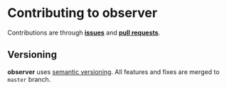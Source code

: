 # Contributing to observer

Contributions are through [**issues**](https://github.com/moorara/observer/issues)
and [**pull requests**](https://github.com/moorara/observer/pulls).

## Versioning

**observer** uses [semantic versioning](https://semver.org).
All features and fixes are merged to `master` branch.
